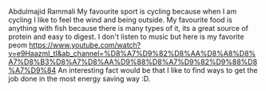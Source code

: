 Abdulmajid Rammali
My favourite sport is cycling because when I am cycling I like to feel the wind and being outside.
My favourite food is anything with fish because there is many types of it, its a great source of protein and easy to digest.
I don't listen to music but here is my favorite peom 
https://www.youtube.com/watch?v=e9HaazmI_tI&ab_channel=%D8%A7%D9%82%D8%AA%D8%A8%D8%A7%D8%B3%D8%A7%D8%AA%D9%88%D8%A7%D9%82%D9%88%D8%A7%D9%84
An interesting fact would be that I like to find ways to get the job done in the most energy saving way :D.
